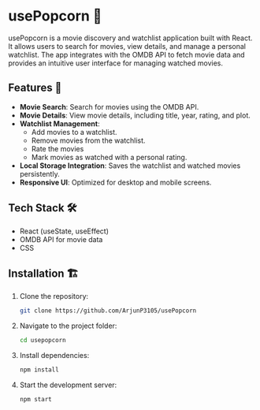 # usePopcorn 🍿

usePopcorn is a movie discovery and watchlist application built with React. It allows users to search for movies, view details, and manage a personal watchlist. The app integrates with the OMDB API to fetch movie data and provides an intuitive user interface for managing watched movies.

## Features 🚀

- **Movie Search**: Search for movies using the OMDB API.
- **Movie Details**: View movie details, including title, year, rating, and plot.
- **Watchlist Management**:
  - Add movies to a watchlist.
  - Remove movies from the watchlist.
  - Rate the movies
  - Mark movies as watched with a personal rating.
- **Local Storage Integration**: Saves the watchlist and watched movies persistently.
- **Responsive UI**: Optimized for desktop and mobile screens.

## Tech Stack 🛠️

- React (useState, useEffect)
- OMDB API for movie data
- CSS 

## Installation 🏗️

1. Clone the repository:
   ```sh
   git clone https://github.com/ArjunP3105/usePopcorn
   ```
2. Navigate to the project folder:
   ```sh
   cd usepopcorn
   ```
3. Install dependencies:
   ```sh
   npm install
   ```
4. Start the development server:
   ```sh
   npm start
   ```

